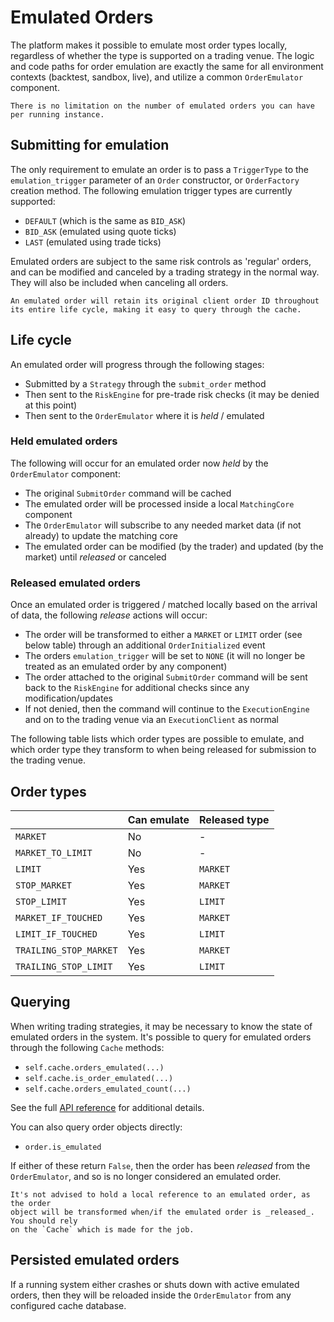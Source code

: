 # Emulated Orders

The platform makes it possible to emulate most order types locally, regardless
of whether the type is supported on a trading venue. The logic and code paths for 
order emulation are exactly the same for all environment contexts (backtest, sandbox, live), 
and utilize a common `OrderEmulator` component.

```{note}
There is no limitation on the number of emulated orders you can have per running instance.
```

## Submitting for emulation
The only requirement to emulate an order is to pass a `TriggerType` to the `emulation_trigger`
parameter of an `Order` constructor, or `OrderFactory` creation method. The following
emulation trigger types are currently supported:
- `DEFAULT` (which is the same as `BID_ASK`)
- `BID_ASK` (emulated using quote ticks)
- `LAST` (emulated using trade ticks)

Emulated orders are subject to the same risk controls as 'regular' orders, and can be
modified and canceled by a trading strategy in the normal way. They will also be included
when canceling all orders.

```{note}
An emulated order will retain its original client order ID throughout its entire life cycle, making it easy to query through the cache.
```

## Life cycle
An emulated order will progress through the following stages:
- Submitted by a `Strategy` through the `submit_order` method
- Then sent to the `RiskEngine` for pre-trade risk checks (it may be denied at this point)
- Then sent to the `OrderEmulator` where it is _held_ / emulated

### Held emulated orders
The following will occur for an emulated order now _held_ by the `OrderEmulator` component:
- The original `SubmitOrder` command will be cached
- The emulated order will be processed inside a local `MatchingCore` component
- The `OrderEmulator` will subscribe to any needed market data (if not already) to update the matching core
- The emulated order can be modified (by the trader) and updated (by the market) until _released_ or canceled

### Released emulated orders
Once an emulated order is triggered / matched locally based on the arrival of data, the following
_release_ actions will occur:
- The order will be transformed to either a `MARKET` or `LIMIT` order (see below table) through an additional `OrderInitialized` event
- The orders `emulation_trigger` will be set to `NONE` (it will no longer be treated as an emulated order by any component)
- The order attached to the original `SubmitOrder` command will be sent back to the `RiskEngine` for additional checks since any modification/updates
- If not denied, then the command will continue to the `ExecutionEngine` and on to the trading venue via an `ExecutionClient` as normal

The following table lists which order types are possible to emulate, and
which order type they transform to when being released for submission to the 
trading venue.

## Order types
|                        | Can emulate | Released type |
|------------------------|-------------|---------------|
| `MARKET`               | No          | -             |
| `MARKET_TO_LIMIT`      | No          | -             |
| `LIMIT`                | Yes         | `MARKET`      |
| `STOP_MARKET`          | Yes         | `MARKET`      |
| `STOP_LIMIT`           | Yes         | `LIMIT`       |
| `MARKET_IF_TOUCHED`    | Yes         | `MARKET`      |
| `LIMIT_IF_TOUCHED`     | Yes         | `LIMIT`       |
| `TRAILING_STOP_MARKET` | Yes         | `MARKET`      |
| `TRAILING_STOP_LIMIT`  | Yes         | `LIMIT`       |

## Querying
When writing trading strategies, it may be necessary to know the state of emulated orders in the system.
It's possible to query for emulated orders through the following `Cache` methods:
- `self.cache.orders_emulated(...)`
- `self.cache.is_order_emulated(...)`
- `self.cache.orders_emulated_count(...)`

See the full [API reference](../../api_reference/cache) for additional details.

You can also query order objects directly:
- `order.is_emulated`

If either of these return `False`, then the order has been _released_ from the
`OrderEmulator`, and so is no longer considered an emulated order.

```{warning}
It's not advised to hold a local reference to an emulated order, as the order
object will be transformed when/if the emulated order is _released_. You should rely
on the `Cache` which is made for the job.
```

## Persisted emulated orders
If a running system either crashes or shuts down with active emulated orders, then
they will be reloaded inside the `OrderEmulator` from any configured cache database.
